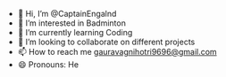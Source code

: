 - 👋 Hi, I’m @CaptainEngalnd
- 👀 I’m interested in Badminton
- 🌱 I’m currently learning Coding
- 💞️ I’m looking to collaborate on different projects
- 📫 How to reach me gauravagnihotri9696@gmail.com
- 😄 Pronouns: He

<!---
CaptainEngalnd/CaptainEngalnd is a ✨ special ✨ repository because its `README.md` (this file) appears on your GitHub profile.
You can click the Preview link to take a look at your changes.
--->
